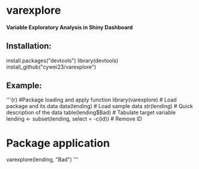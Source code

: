 # varexplore
#### Variable Exploratory Analysis in Shiny Dashboard

## Installation:
install.packages("devtools")
library(devtools)
install_github("cywei23/varexplore")

## Example:
'''{r}
#Package loading and apply function
library(varexplore)  # Load package and its data
data(lending)  # Load sample data
str(lending)  # Quick description of the data
table(lending$Bad)  # Tabulate target variable
lending <- subset(lending, select = -c(id)) # Remove ID

# Package application
varexplore(lending, "Bad")
'''
